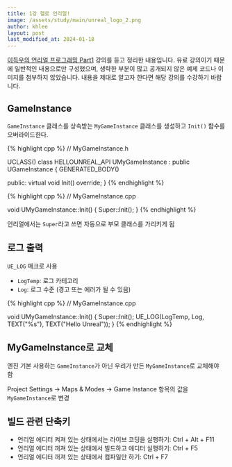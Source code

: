 ```yaml
---
title: 1강 헬로 언리얼!
image: /assets/study/main/unreal_logo_2.png
author: khlee
layout: post
last_modified_at: 2024-01-18
---
```


[이득우의 언리얼 프로그래밍 Part1](https://www.inflearn.com/course/%EC%9D%B4%EB%93%9D%EC%9A%B0-%EC%96%B8%EB%A6%AC%EC%96%BC-%ED%94%84%EB%A1%9C%EA%B7%B8%EB%9E%98%EB%B0%8D-part-1/dashboard) 강의를 듣고 정리한 내용입니다. 유료 강의이기 때문에 일반적인 내용으로만 구성했으며, 생략한 부분이 많고 공개되지 않은 예제 코드나 이미지를 첨부하지 않았습니다. 내용을 제대로 알고자 한다면 해당 강의를 수강하기 바랍니다.

## GameInstance

`GameInstance` 클래스를 상속받는 `MyGameInstance` 클래스를 생성하고 `Init()` 함수를 오버라이드한다.

{% highlight cpp %}
// MyGameInstance.h

UCLASS()
class HELLOUNREAL_API UMyGameInstance : public UGameInstance
{
	GENERATED_BODY()

public:
	virtual void Init() override;
}
{% endhighlight %}

{% highlight cpp %}
// MyGameInstance.cpp

void UMyGameInstance::Init()
{
	Super::Init();
}
{% endhighlight %}

언리얼에서는 `Super`라고 쓰면 자동으로 부모 클래스를 가리키게 됨

## 로그 출력

`UE_LOG` 매크로 사용
* `LogTemp`: 로그 카테고리
* `Log`: 로그 수준 (경고 또는 에러가 될 수 있음)

{% highlight cpp %}
// MyGameInstance.cpp

void UMyGameInstance::Init()
{
	Super::Init();
	UE_LOG(LogTemp, Log, TEXT("%s"), TEXT("Hello Unreal"));
}
{% endhighlight %}

## MyGameInstance로 교체

엔진 기본 사용하는 `GameInstance`가 아닌 우리가 만든 `MyGameInstance`로 교체해야 함

Project Settings -> Maps & Modes -> Game Instance 항목의 값을 `MyGameInstance`로 변경

## 빌드 관련 단축키

* 언리얼 에디터 켜져 있는 상태에서는 라이브 코딩을 실행하기: Ctrl + Alt + F11
* 언리얼 에디터 꺼져 있는 상태에서 빌드하고 에디터 실행하기: Ctrl + F5
* 언리얼 에디터 꺼져 있는 상태에서 컴파일만 하기: Ctrl + F7
